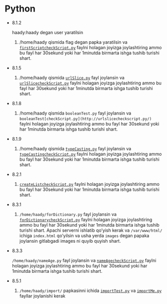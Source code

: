 # Python

- 8.1.2
    
    haady:haady degan user yaratilsin
    
    1. /home/haady qismida flag degan papka yaratilsin va  [`firstScriptcheckScript.py`](http://firstscriptcheckscript.py/) faylni holagan joyizga joylashtiring ammo bu fayl har 30sekund yoki har 1minutda birmarta ishga tushib turishi shart.
- 8.1.5
    1. /home/haady qismida [`urlSlice.py`](http://urlslice.py/) fayl joylansin va  [`urlSlicecheckScript.py`](http://urlslicecheckscript.py/) faylni holagan joyizga joylashtiring ammo bu fayl har 30sekund yoki har 1minutda birmarta ishga tushib turishi shart.
- 8.1.8
    1. /home/haady qismida `booleanTest.py` fayl joylansin va  `booleanTest[checkScript.py](http://urlslicecheckscript.py/)` faylni holagan joyizga joylashtiring ammo bu fayl har 30sekund yoki har 1minutda birmarta ishga tushib turishi shart.
- 8.1.9
    1. /home/haady qismida [`typeCasting.py`](http://typecasting.py/) fayl joylansin va [`typeCastingcheckScript.py`](http://typecastingcheckscript.py/) faylni holagan joyizga joylashtiring ammo bu fayl har 30sekund yoki har 1minutda birmarta ishga tushib turishi shart.
- 8.2.1
    1. [`createListcheckScript.py`](http://createlistcheckscript.py/) faylni holagan joyizga joylashtiring ammo bu fayl har 30sekund yoki har 1minutda birmarta ishga tushib turishi shart.
- 8.3.1
    1. `/home/haady/forDictionary.py` fayl joylansin va  [`forDictionarycheckScript.py`](http://fordictionarycheckscript.py/) faylni holagan joyizga joylashtiring ammo bu fayl har 30sekund yoki har 1minutda birmarta ishga tushib turishi shart. Apachi serverni ishlatib qo’yish kerak va `/var/www/html/` ichiga `index.html`  qo’yilsin va usha yerda `images`  degan papaka joylansin gitlabgadi images ni quyib quyish shart.
- 8.3.3
    
    `/home/haady/nameAge.py`  fayl joylansin va  [`nameAgecheckScript.py`](http://nameagecheckscript.py/) faylni holagan joyizga joylashtiring ammo bu fayl har 30sekund yoki har 1minutda birmarta ishga tushib turishi shart.
    
- 8.5.1
    1. `/home/haady/import/` papkasinni ichida  [`importTest.py`](http://importtest.py/)  va [`importMe.py`](http://importme.py/) fayllar joylanishi kerak